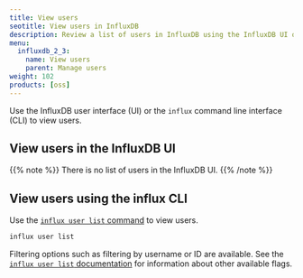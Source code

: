 ```yaml
---
title: View users
seotitle: View users in InfluxDB
description: Review a list of users in InfluxDB using the InfluxDB UI or the influx CLI.
menu:
  influxdb_2_3:
    name: View users
    parent: Manage users
weight: 102
products: [oss]
---
```


Use the InfluxDB user interface (UI) or the `influx` command line interface (CLI)
to view users.

## View users in the InfluxDB UI

{{% note %}}
There is no list of users in the InfluxDB UI.
{{% /note %}}

## View users using the influx CLI

Use the [`influx user list` command](/influxdb/v2.2/reference/cli/influx/user/list)
to view users.

```sh
influx user list
```

Filtering options such as filtering by username or ID are available.
See the [`influx user list` documentation](/influxdb/v2.2/reference/cli/influx/user/list)
for information about other available flags.
